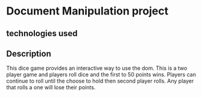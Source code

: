 # Document Manipulation project

## technologies used

## Description  
This dice game provides an interactive way to use the dom.  This is a two player game and players roll dice and the first to 50 points wins.  Players can continue to roll until the choose to hold then second player rolls.  Any player that rolls a one will lose their points.  
